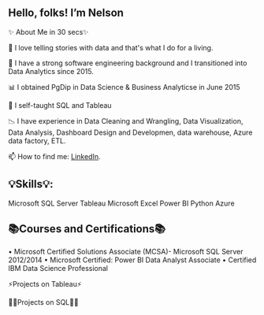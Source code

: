 ## Hello, folks! I’m Nelson
 

✨ About Me in 30 secs✨

👀 I love telling stories with data and that's what I do for a living.

💉 I have a strong software engineering background and I transitioned into Data Analytics since 2015.

📊 I obtained PgDip in Data Science & Business Analyticse in June 2015

🌱 I self-taught SQL and Tableau

📉 I have experience in Data Cleaning and Wrangling, Data Visualization, Data Analysis, Dashboard Design and Developmen, data warehouse, Azure data factory, ETL.

📫 How to find me: [LinkedIn](https://www.linkedin.com/in/godwill-nelson-ukaegbu/).

 
## 💡Skills💡:

Microsoft SQL Server
Tableau
Microsoft Excel
Power BI
Python
Azure
 

## 📚Courses and Certifications📚

•	Microsoft Certified Solutions Associate (MCSA)- Microsoft SQL Server  2012/2014
•	Microsoft Certified: Power BI Data Analyst Associate
•	Certified IBM Data Science Professional

 

⚡Projects on Tableau⚡



 

👩‍💻Projects on SQL👩‍💻



 
